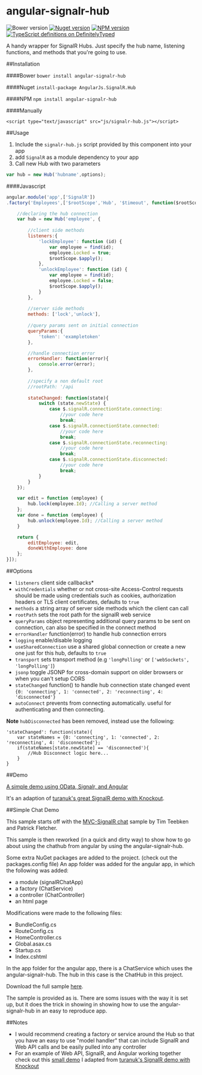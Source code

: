 angular-signalr-hub
=======================
![Bower version][bower-image]
[![Nuget version][nuget-image]][nuget-url]
[![NPM version][npm-image]][npm-url]
[![TypeScript definitions on DefinitelyTyped][typescript-image]][typescript-url]

A handy wrapper for SignalR Hubs. Just specify the hub name, listening functions, and methods that you're going to use.

##Installation

####Bower
`bower install angular-signalr-hub`

####Nuget
`install-package AngularJs.SignalR.Hub`

####NPM
`npm install angular-signalr-hub`

####Manually

`<script type="text/javascript" src="js/signalr-hub.js"></script>`

##Usage

1. Include the `signalr-hub.js` script provided by this component into your app
2. add `SignalR` as a module dependency to your app
3. Call new Hub with two parameters

```javascript
var hub = new Hub('hubname',options);
```

####Javascript

```javascript
angular.module('app',['SignalR'])
.factory('Employees',['$rootScope','Hub', '$timeout', function($rootScope, Hub, $timeout){

	//declaring the hub connection
	var hub = new Hub('employee', {
	
		//client side methods
		listeners:{
			'lockEmployee': function (id) {
				var employee = find(id);
				employee.Locked = true;
				$rootScope.$apply();
			},
			'unlockEmployee': function (id) {
				var employee = find(id);
				employee.Locked = false;
				$rootScope.$apply();
			}
		},
		
		//server side methods
		methods: ['lock','unlock'],
		
		//query params sent on initial connection
		queryParams:{
			'token': 'exampletoken'
		},

		//handle connection error
		errorHandler: function(error){
			console.error(error);
		},
		
		//specify a non default root
		//rootPath: '/api
		
        stateChanged: function(state){
            switch (state.newState) {
                case $.signalR.connectionState.connecting:
                    //your code here
                    break;
                case $.signalR.connectionState.connected:
                    //your code here
                    break;
                case $.signalR.connectionState.reconnecting:
                    //your code here
                    break;
                case $.signalR.connectionState.disconnected:
                    //your code here
                    break;
            }
        }
	});

	var edit = function (employee) {
		hub.lock(employee.Id); //Calling a server method
	};
	var done = function (employee) {
		hub.unlock(employee.Id); //Calling a server method
	}

	return {
		editEmployee: edit,
		doneWithEmployee: done
	};
}]);
```
##Options

* `listeners` client side callbacks*
* `withCredentials` whether or not cross-site Access-Control requests should be made using credentials such as cookies, authorization headers or TLS client certificates, defaults to `true`
* `methods`  a string array of server side methods which the client can call
* `rootPath` sets the root path for the signalR web service
* `queryParams` object representing additional query params to be sent on connection, can also be specified in the connect method
* `errorHandler` function(error) to handle hub connection errors
* `logging` enable/disable logging
* `useSharedConnection` use a shared global connection or create a new one just for this hub, defaults to `true`
* `transport` sets transport method (e.g `'longPolling'` or `['webSockets', 'longPolling']`)
* `jsonp` toggle JSONP for cross-domain support on older browsers or when you can't setup CORS
* `stateChanged` function() to handle hub connection state changed event `{0: 'connecting', 1: 'connected', 2: 'reconnecting', 4: 'disconnected'}`
* `autoConnect` prevents from connecting automatically. useful for authenticating and then connecting.

**Note** `hubDisconnected` has been removed, instead use the following:
```
'stateChanged': function(state){
	var stateNames = {0: 'connecting', 1: 'connected', 2: 'reconnecting', 4: 'disconnected'};
	if(stateNames[state.newState] == 'disconnected'){
		//Hub Disconnect logic here...
	}
}
```

##Demo

[A simple demo using OData, Signalr, and Angular](https://github.com/JustMaier/signalrgrid)

It's an adaption of [turanuk's great SignalR demo with Knockout](https://github.com/turanuk/signalrgrid).

##Simple Chat Demo

This sample starts off with the [MVC-SignalR chat](http://www.asp.net/signalr/overview/getting-started/tutorial-getting-started-with-signalr-and-mvc) sample by Tim Teebken and Patrick Fletcher.

This sample is then reworked (in a quick and dirty way) to show how to go about using the chathub from angular by using the angular-signalr-hub.

Some extra NuGet packages are added to the project. (check out the packages.config file)
An app folder was added for the angular app, in which the following was added:
* a module (signalRChatApp)
* a factory (ChatService) 
* a controller (ChatController)
* an html page 

Modifications were made to the following files:
* BundleConfig.cs
* RouteConfig.cs
* HomeController.cs
* Global.asax.cs
* Startup.cs
* Index.cshtml

In the app folder for the angular app, there is a ChatService which uses the angular-signalr-hub.
The hub in this case is the ChatHub in this project.

Download the full sample [here](http://1drv.ms/1K3EXpQ).

The sample is provided as is. 
There are soms issues with the way it is set up, but it does the trick in showing in showing how to use the angular-signalr-hub in an easy to reproduce app.

##Notes

* I would recommend creating a factory or service around the Hub so that you have an easy to use "model handler" that can include SignalR and Web API calls and be easily pulled into any controller
* For an example of Web API, SignalR, and Angular working together check out this [small demo](https://github.com/JustMaier/signalrgrid) I adapted from [turanuk's SignalR demo with Knockout](https://github.com/turanuk/signalrgrid)


[npm-image]: https://img.shields.io/npm/v/angular-signalr-hub.svg?style=flat-square
[npm-url]: https://www.npmjs.com/package/angular-signalr-hub
[bower-image]: https://img.shields.io/bower/v/angular-signalr-hub.svg?style=flat-square
[nuget-image]: https://img.shields.io/nuget/v/AngularJs.SignalR.Hub.svg?style=flat-square
[nuget-url]: https://www.nuget.org/packages/AngularJs.SignalR.Hub/
[typescript-image]: http://definitelytyped.org/badges/standard-flat.svg
[typescript-url]: http://definitelytyped.org
